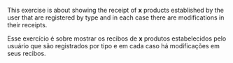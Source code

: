 This exercise is about showing the receipt of **x** products established by the user that are registered by type and in each case there are modifications in their receipts.
  
Esse exercício é sobre mostrar os recibos de **x** produtos estabelecidos pelo usuário que são registrados por tipo e em cada caso há modificações em seus recibos.
